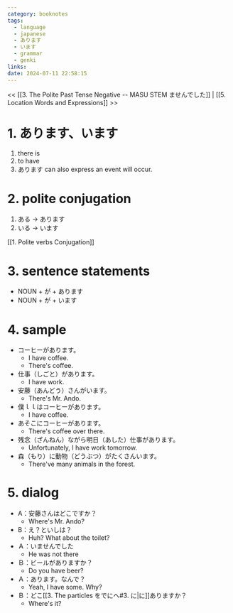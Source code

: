 ```yaml
---
category: booknotes
tags:
  - language
  - japanese
  - あります
  - います
  - grammar
  - genki
links: 
date: 2024-07-11 22:58:15
---
```

<< [[3. The Polite Past Tense Negative --  MASU STEM ませんでした]] | [[5. Location Words and Expressions]] >>

# 1. あります、います

1. there is
2. to have
3. あります can also express an event will occur.

# 2. polite conjugation

1. ある -> あります
2. いる -> います

[[1. Polite verbs Conjugation]]

# 3. sentence statements

- NOUN + が + あります
- NOUN + が + います

# 4. sample

- コーヒーがあります。
	- Ⅰ have coffee.
	- There's coffee.
- 仕事（しごと）があります。
	- I have work.
- 安藤（あんどう）さんがいます。
	- There's Mr. Ando.
- 僕ｌｌはコーヒーがあります。
	- I have coffee.
- あそこにコーヒーがあります。
	- There's coffee over there.
- 残念（ざんねん）ながら明日（あした）仕事があります。
	- Unfortunately, I have work tomorrow.
- 森（もり）に動物（どうぶつ）がたくさんいます。
	- There've many animals in the forest.

# 5. dialog

- A：安藤さんはどこですか？
	- Where's Mr. Ando?
- B：え？といしは？
	- Huh? What about the toilet?
- Ａ：いませんでした
	- He was not there
- Ｂ：ビールがありますか？
	- Do you have beer?
- Ａ：あります。なんで？
	- Yeah, I have some. Why?
- Ｂ：どこ[[3. The particles をでにへ#3. に|に]]ありますか？
	- Where's it?